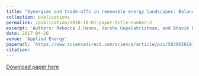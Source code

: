 ```yaml
---
title: "Synergies and trade-offs in renewable energy landscapes: Balancing energy production with economics and ecosystem services"
collection: publications
permalink: /publication/2010-10-01-paper-title-number-2
excerpt: 'Authors: Rebecca J.Hanes, Varsha Gopalakrishnan, and Bhavik R. Bakshi.'
date: 2017-04-26
venue: 'Applied Energy'
paperurl: 'https://www.sciencedirect.com/science/article/pii/S0306261917304786'
citation:
---
```


[Download paper here](http://academicpages.github.io/files/paper2.pdf)

<!--
Recommended citation: Hanes, Rebecca J., Varsha Gopalakrishnan, and Bhavik R. Bakshi. "Synergies and trade-offs in renewable energy landscapes: Balancing energy production with economics and ecosystem services." Applied Energy 199 (2017): 25-44.
-->
